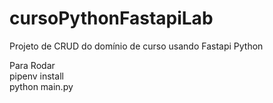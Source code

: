 # cursoPythonFastapiLab
Projeto de CRUD do domínio de curso usando Fastapi Python

Para Rodar <br />
pipenv install <br />
python main.py <br />
